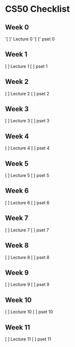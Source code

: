 # CS50 Checklist

## Week 0
'[ ]' Lecture 0
'[ ]' pset 0

## Week 1
[ ] Lecture 1
[ ] pset 1

## Week 2
[ ] Lecture 2
[ ] pset 2

## Week 3
[ ] Lecture 3
[ ] pset 3

## Week 4
[ ] Lecture 4
[ ] pset 4

## Week 5
[ ] Lecture 5
[ ] pset 5

## Week 6
[ ] Lecture 6
[ ] pset 6

## Week 7
[ ] Lecture 7
[ ] pset 7

## Week 8
[ ] Lecture 8
[ ] pset 8

## Week 9
[ ] Lecture 9
[ ] pset 9

## Week 10
[ ] Lecture 10
[ ] pset 10

## Week 11
[ ] Lecture 11
[ ] pset 11
